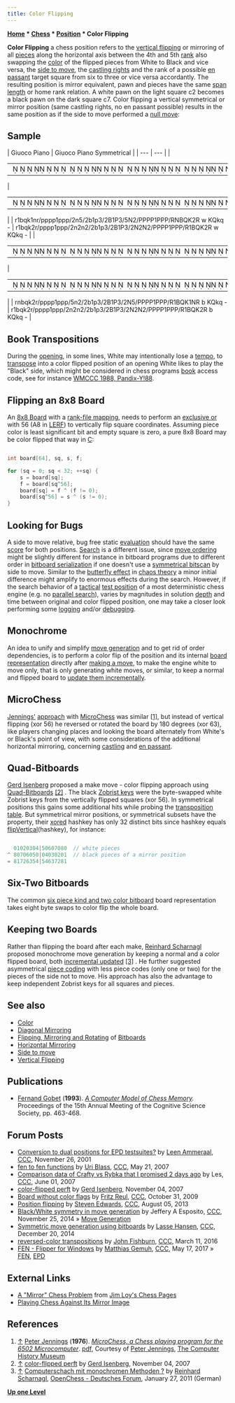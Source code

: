 ```yaml
---
title: Color Flipping
---
```

**[Home](Home "Home") * [Chess](Chess "Chess") * [Position](Chess_Position "Chess Position") * Color Flipping**

**Color Flipping** a chess position refers to the [vertical flipping](Vertical_Flipping "Vertical Flipping") or mirroring of all [pieces](Pieces "Pieces") along the horizontal axis between the 4th and 5th [rank](Ranks "Ranks") also swapping the [color](Color "Color") of the flipped pieces from White to Black and vice versa, the [side to move](Side_to_move "Side to move"), the [castling rights](Castling_Rights "Castling Rights") and the rank of a possible [en passant](En_passant "En passant") target square from six to three or vice versa accordantly. The resulting position is mirror equivalent, pawn and pieces have the same [span length](Pawn_Spans "Pawn Spans") or home rank relation. A white pawn on the light square c2 becomes a black pawn on the dark square c7. Color flipping a vertical symmetrical or mirror position (same castling rights, no en passant possible) results in the same position as if the side to move performed a [null move](Null_Move "Null Move"):

## Sample

|  Giuoco Piano
|  Giuoco Piano Symmetrical
|
| --- | --- |
|

|  |
| --- |
|                                                                 ♜ ♝♛♚ ♞♜♟♟♟♟ ♟♟♟  ♞       ♝ ♟     ♗ ♙        ♘  ♙♙♙♙ ♙♙♙♖♘♗♕♔  ♖ |

|

|  |
| --- |
|                                                                 ♜ ♝♛♚  ♜♟♟♟♟ ♟♟♟  ♞  ♞    ♝ ♟     ♗ ♙     ♘  ♘  ♙♙♙♙ ♙♙♙♖ ♗♕♔  ♖ |

|
|  r1bqk1nr/pppp1ppp/2n5/2b1p3/2B1P3/5N2/PPPP1PPP/RNBQK2R w KQkq -
|  r1bqk2r/pppp1ppp/2n2n2/2b1p3/2B1P3/2N2N2/PPPP1PPP/R1BQK2R w KQkq -
|
|

|  |
| --- |
|                                                                 ♜♞♝♛♚  ♜♟♟♟♟ ♟♟♟     ♞    ♝ ♟     ♗ ♙     ♘     ♙♙♙♙ ♙♙♙♖ ♗♕♔ ♘♖ |

|

|  |
| --- |
|                                                                 ♜ ♝♛♚  ♜♟♟♟♟ ♟♟♟  ♞  ♞    ♝ ♟     ♗ ♙     ♘  ♘  ♙♙♙♙ ♙♙♙♖ ♗♕♔  ♖ |

|
|  rnbqk2r/pppp1ppp/5n2/2b1p3/2B1P3/2N5/PPPP1PPP/R1BQK1NR b KQkq -
|  r1bqk2r/pppp1ppp/2n2n2/2b1p3/2B1P3/2N2N2/PPPP1PPP/R1BQK2R b KQkq -
|

## Book Transpositions

During the [opening](Opening "Opening"), in some lines, White may intentionally lose a [tempo](Tempo "Tempo"), to [transpose](Transposition "Transposition") into a color flipped position of an opening White likes to play the "Black" side, which might be considered in chess programs [book](Opening_Book "Opening Book") access code, see for instance [WMCCC 1988, Pandix-Y!88](WMCCC_1988#Pandix-Y.21 "WMCCC 1988").

## Flipping an 8x8 Board

An [8x8 Board](8x8_Board "8x8 Board") with a [rank-file mapping](Squares "Squares"), needs to perform an [exclusive or](General_Setwise_Operations#ExclusiveOr "General Setwise Operations") with 56 (A8 in [LERF](Square_Mapping_Considerations#LittleEndianRankFileMapping "Square Mapping Considerations")) to vertically flip square coordinates. Assuming piece color is least significant bit and empty square is zero, a pure 8x8 Board may be color flipped that way in [C](C "C"):

```C++

int board[64], sq, s, f;

for (sq = 0; sq < 32; ++sq) {
    s = board[sq];
    f = board[sq^56];
    board[sq] = f ^ (f != 0);
    board[sq^56] = s ^ (s != 0);
}

```

## Looking for Bugs

A side to move relative, bug free static [evaluation](Evaluation "Evaluation") should have the same [score](Score "Score") for both positions. [Search](Search "Search") is a different issue, since [move ordering](Move_Ordering "Move Ordering") might be slightly different for instance in bitboard programs due to different order in [bitboard serialization](Bitboard_Serialization "Bitboard Serialization") if one doesn't use a [symmetrical bitscan](Bitboard_Serialization#BlackorWhite "Bitboard Serialization") by side to move. Similar to the [butterfly effect](https://en.wikipedia.org/wiki/Butterfly_effect) in [chaos theory](https://en.wikipedia.org/wiki/Chaos_theory) a minor initial difference might amplify to enormous effects during the search. However, if the search behavior of a [tactical](Tactics "Tactics") [test position](Test_Positions "Test-Positions") of a most deterministic chess engine (e.g. no [parallel search](Parallel_Search "Parallel Search")), varies by magnitudes in solution [depth](Depth "Depth") and time between original and color flipped position, one may take a closer look performing some [logging](Logging "Logging") and/or [debugging](Debugging "Debugging").

## Monochrome

An idea to unify and simplify [move generation](Move_Generation "Move Generation") and to get rid of order dependencies, is to perform a color flip of the position and its internal [board representation](Board_Representation "Board Representation") directly after [making a move](Make_Move "Make Move"), to make the engine white to move only, that is only generating white moves, or similar, to keep a normal and flipped board to [update them incrementally](Incremental_Updates "Incremental Updates").

## MicroChess

[Jennings'](Peter_Jennings "Peter Jennings") [approach](6502#MicroChess "6502") with [MicroChess](MicroChess "MicroChess") was similar <a id="cite-note-1" href="#cite-ref-1">[1]</a>, but instead of vertical flipping (xor 56) he reversed or rotated the board by 180 degrees (xor 63), like players changing places and looking the board alternately from White's or Black's point of view, with some considerations of the additional horizontal mirroring, concerning [castling](Castling "Castling") and [en passant](En_passant "En passant").

## Quad-Bitboards

[Gerd Isenberg](Gerd_Isenberg "Gerd Isenberg") proposed a make move - color flipping approach using [Quad-Bitboards](Quad-Bitboards "Quad-Bitboards") <a id="cite-note-2" href="#cite-ref-2">[2]</a> . The black [Zobrist keys](Zobrist_Hashing "Zobrist Hashing") were the byte-swapped white Zobrist keys from the vertically flipped squares (xor 56). In symmetrical positions this gains some additional hits while probing the [transposition table](Transposition_Table "Transposition Table"). But symmetrical mirror positions, or symmetrical subsets have the property, their [xored](General_Setwise_Operations#ExclusiveOr "General Setwise Operations") hashkey has only 32 distinct bits since hashkey equals [flipVertical](Flipping_Mirroring_and_Rotating#FlipVertically "Flipping Mirroring and Rotating")(hashkey), for instance:

```C++

  01020304|50607080  // white pieces
^ 80706050|04030201  // black pieces of a mirror position
= 81726354|54637281

```

## Six-Two Bitboards

The common [six piece kind and two color bitboard](Bitboard_Board-Definition#SixTwo "Bitboard Board-Definition") board representation takes eight byte swaps to color flip the whole board.

## Keeping two Boards

Rather than flipping the board after each make, [Reinhard Scharnagl](Reinhard_Scharnagl "Reinhard Scharnagl") proposed monochrome move generation by keeping a normal and a color flipped board, both [incremental updated](Incremental_Updates "Incremental Updates") <a id="cite-note-3" href="#cite-ref-3">[3]</a> . He further suggested asymmetrical [piece coding](Pieces#PieceCoding "Pieces") with less piece codes (only one or two) for the pieces of the side not to move. His approach has also the advantage to keep independent Zobrist keys for all squares and pieces.

## See also

- [Color](Color "Color")
- [Diagonal Mirroring](Diagonal_Mirroring "Diagonal Mirroring")
- [Flipping, Mirroring and Rotating](Flipping_Mirroring_and_Rotating "Flipping Mirroring and Rotating") of [Bitboards](Bitboards "Bitboards")
- [Horizontal Mirroring](Horizontal_Mirroring "Horizontal Mirroring")
- [Side to move](Side_to_move "Side to move")
- [Vertical Flipping](Vertical_Flipping "Vertical Flipping")

## Publications

- [Fernand Gobet](Fernand_Gobet "Fernand Gobet") (**1993**). *[A Computer Model of Chess Memory](http://people.brunel.ac.uk/%7Ehsstffg/papers/ModelChessMem/Chess%20Memory.html).* Proceedings of the 15th Annual Meeting of the Cognitive Science Society, pp. 463-468.

## Forum Posts

- [Conversion to dual positions for EPD testsuites?](https://www.stmintz.com/ccc/index.php?id=199005) by [Leen Ammeraal](Leen_Ammeraal "Leen Ammeraal"), [CCC](CCC "CCC"), November 26, 2001
- [fen to fen functions](http://www.talkchess.com/forum/viewtopic.php?t=13923) by [Uri Blass](Uri_Blass "Uri Blass"), [CCC](CCC "CCC"), May 21, 2007
- [Comparison data of Crafty vs Rybka that I promised 2 days ago](http://www.talkchess.com/forum/viewtopic.php?t=14168) by Les, [CCC](CCC "CCC"), June 01, 2007
- [color-flipped perft](http://www.talkchess.com/forum/viewtopic.php?t=17589) by [Gerd Isenberg](Gerd_Isenberg "Gerd Isenberg"), November 04, 2007
- [Board without color flags](http://www.talkchess.com/forum/viewtopic.php?t=30423) by [Fritz Reul](Fritz_Reul "Fritz Reul"), [CCC](CCC "CCC"), October 31, 2009
- [Position flipping](http://www.talkchess.com/forum/viewtopic.php?t=48843) by [Steven Edwards](Steven_Edwards "Steven Edwards"), [CCC](CCC "CCC"), August 05, 2013
- [Black/White symmetry in move generation](http://www.talkchess.com/forum/viewtopic.php?t=54465) by Jeffery A Esposito, [CCC](CCC "CCC"), November 25, 2014 » [Move Generation](Move_Generation "Move Generation")
- [Symmetric move generation using bitboards](http://www.talkchess.com/forum/viewtopic.php?t=54704) by [Lasse Hansen](Lasse_Hansen "Lasse Hansen"), [CCC](CCC "CCC"), December 20, 2014
- [reversed-color transpositions](http://www.talkchess.com/forum/viewtopic.php?p=663148) by [John Fishburn](John_Philip_Fishburn "John Philip Fishburn"), [CCC](CCC "CCC"), March 11, 2016
- [FEN - Flipper for Windows](http://www.talkchess.com/forum/viewtopic.php?t=64003) by [Matthias Gemuh](Matthias_Gemuh "Matthias Gemuh"), [CCC](CCC "CCC"), May 17, 2017 » [FEN](Forsyth-Edwards_Notation "Forsyth-Edwards Notation"), [EPD](Extended_Position_Description "Extended Position Description")

## External Links

- [A "Mirror" Chess Problem](http://www.jimloy.com/chess/mirror1.htm) from [Jim Loy's Chess Pages](http://www.jimloy.com/chess/chess.htm)
- [Playing Chess Against Its Mirror Image](http://www.chessvariants.org/other.dir/mirror.html)

## References

1. <a id="cite-ref-1" href="#cite-note-1">↑</a> [Peter Jennings](Peter_Jennings "Peter Jennings") (**1976**). *[MicroChess, a Chess playing program for the 6502 Microcomputer](http://www.computerhistory.org/chess/full_record.php?iid=doc-431614f6d8478)*. [pdf](http://archive.computerhistory.org/projects/chess/related_materials/text/4-1.MicroChess_%20Manual_for_6502.Micro-Ware/MicroChessManual.PETER_JENNINGS.062303071.sm.pdf), Courtesy of [Peter Jennings](Peter_Jennings "Peter Jennings"), [The Computer History Museum](The_Computer_History_Museum "The Computer History Museum")
1. <a id="cite-ref-2" href="#cite-note-2">↑</a> [color-flipped perft](http://www.talkchess.com/forum/viewtopic.php?t=17589) by [Gerd Isenberg](Gerd_Isenberg "Gerd Isenberg"), November 04, 2007
1. <a id="cite-ref-3" href="#cite-note-3">↑</a> [Computerschach mit monochromen Methoden ?](http://www.open-chess.org/viewtopic.php?f=39&t=1039) by [Reinhard Scharnagl](Reinhard_Scharnagl "Reinhard Scharnagl"), [OpenChess - Deutsches Forum](Computer_Chess_Forums "Computer Chess Forums"), January 27, 2011 (German)

**[Up one Level](Chess_Position "Chess Position")**

